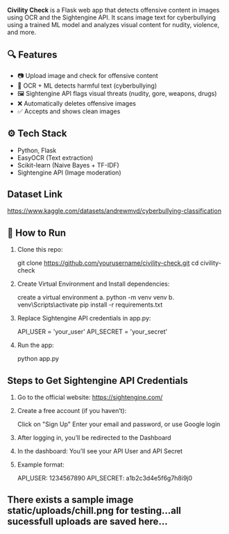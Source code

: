 **Civility Check** is a Flask web app that detects offensive content in images using OCR and the Sightengine API. It scans image text for cyberbullying using a trained ML model and analyzes visual content for nudity, violence, and more.

## 🔍 Features

- 📷 Upload image and check for offensive content
- 🧠 OCR + ML detects harmful text (cyberbullying)
- 🖼️ Sightengine API flags visual threats (nudity, gore, weapons, drugs)
- ❌ Automatically deletes offensive images
- ✅ Accepts and shows clean images

## ⚙️ Tech Stack

- Python, Flask
- EasyOCR (Text extraction)
- Scikit-learn (Naive Bayes + TF-IDF)
- Sightengine API (Image moderation)

## Dataset Link
   https://www.kaggle.com/datasets/andrewmvd/cyberbullying-classification

## 🚀 How to Run

1. Clone this repo:
   
   git clone https://github.com/yourusername/civility-check.git
   cd civility-check

2. Create Virtual Environment and Install dependencies:

   create a virtual environment
   a. python -m venv venv
   b. venv\Scripts\activate
   pip install -r requirements.txt
   
4. Replace Sightengine API credentials in app.py:

   API_USER = 'your_user'
   API_SECRET = 'your_secret'

5. Run the app:
   
   python app.py

## Steps to Get Sightengine API Credentials

1. Go to the official website:
   https://sightengine.com/

2. Create a free account (if you haven’t):

   Click on "Sign Up"
   Enter your email and password, or use Google login

3. After logging in, you’ll be redirected to the Dashboard

4. In the dashboard:
   You'll see your API User and API Secret

5. Example format:

   API_USER: 1234567890
   API_SECRET: a1b2c3d4e5f6g7h8i9j0

## There exists a sample image static/uploads/chill.png for testing...all sucessfull uploads are saved here...
